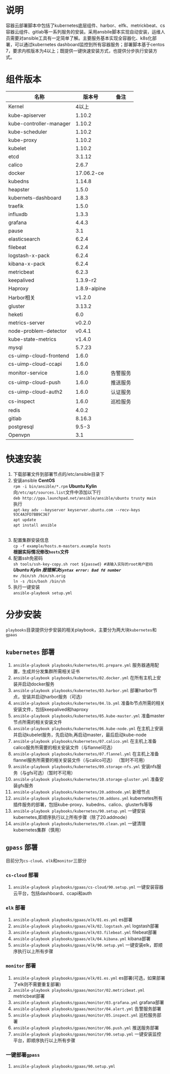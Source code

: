 # 说明
容器云部署脚本中包括了kubernetes底层组件、harbor、elfk、metrickbeat、cs容器云组件、gitlab等一系列服务的安装。采用ansbile脚本实现自动安装，运维人员需要对ansible工具有一定简单了解。主要服务基本实现全容器化、k8s化部署，可以通过kubernetes dashboard监控到所有容器服务；部署脚本基于centos 7，要求内核版本为4以上；既提供一键快速安装方式，也提供分步执行安装方式。
# 组件版本
| 名称                    | 版本号       | 备注     |
|-------------------------|--------------|----------|
| Kernel                  | 4以上        |          |
| kube-apiserver          | 1.10.2       |          |
| kube-controller-manager | 1.10.2       |          |
| kube-scheduler          | 1.10.2       |          |
| kube-proxy              | 1.10.2       |          |
| kubelet                 | 1.10.2       |          |
| etcd                    | 3.1.12       |          |
| calico                  | 2.6.7        |          |
| docker                  | 17.06.2-ce   |          |
| kubedns                 | 1.14.8       |          |
| heapster                | 1.5.0        |          |
| kubernets-dashboard     | 1.8.3        |          |
| traefik                 | 1.5.0        |          |
| influxdb                | 1.3.3        |          |
| grafana                 | 4.4.3        |          |
| pause                   | 3.1          |          |
| elasticsearch           | 6.2.4        |          |
| filebeat                | 6.2.4        |          |
| logstash-x-pack         | 6.2.4        |          |
| kibana-x-pack           | 6.2.4        |          |
| metricbeat              | 6.2.3        |          |
| keepalived              | 1.3.9-r2     |          |
| Haproxy                 | 1.8.9-alpine |          |
| Harbor相关              | v1.2.0       |          |
| gluster                 | 3.13.2       |          |
| heketi                  | 6.0          |          |
| metrics-server          | v0.2.0       |          |
| node-problem-detector   | v0.4.1       |          |
| kube-state-metrics      | v1.4.0       |          |
| mysql                   | 5.7.23       |          |
| cs-uimp-cloud-frontend  | 1.6.0        |          |
| cs-uimp-cloud-ccapi     | 1.6.0        |          |
| monitor-service         | 1.6.0        | 告警服务 |
| cs-uimp-cloud-push      | 1.6.0        | 推送服务 |
| cs-uimp-cloud-auth2     | 1.6.0        | 认证服务 |
| cs-inspect              | 1.6.0        | 巡检服务 |
| redis                   | 4.0.2        |          |
| gitlab                  | 8.16.3       |          |
| postgresql              | 9.5-3        |          |
| Openvpn                 | 3.1          |          |

# 快速安装
1. 下载部署文件到部署节点的/etc/ansible目录下
2. 安装ansible
**CentOS**   
`rpm -i bin/ansible/*.rpm`
**Ubuntu Kylin**  
向`/etc/apt/sources.list`文件中添加以下行  
`deb http://ppa.launchpad.net/ansible/ansible/ubuntu trusty main`  
执行  
`apt-key adv --keyserver keyserver.ubuntu.com --recv-keys 93C4A3FD7BB9C367`  
`apt update`  
`apt install ansible`  
##
3. 配置集群安装信息  
`cp -f example/hosts.m-masters.example hosts`  
**根据实际情况修改`hosts`文件**
4. 配置ssh免密码  
`sh tools/ssh-key-copy.sh root ${passwd} #请输入实际的root用户密码` 
***Ubuntu Kylin 报错解决`Syntax error: Bad fd number`***  
`mv /bin/sh /bin/sh.orig`  
`ln -s /bin/bash /bin/sh`  
5. 执行一键安装  
`ansible-playbook setup.yml`

# 分步安装
`playbooks`目录提供分步安装的相关playbook，主要分为两大块`kubernetes`和`gpaas`
## `kubernetes` 部署
1. `ansible-playbook playbooks/kubernetes/01.prepare.yml` 服务器通用配置，生成并分发集群所需相关证书
2. `ansible-playbook playbooks/kubernetes/02.docker.yml` 在所有主机上安装并启动docker服务
3. `ansible-playbook playbooks/kubernetes/03.harbor.yml` 部署harbor节点，安装并启动harbor服务（可选）
4. `ansible-playbook playbooks/kubernetes/04.lb.yml` 准备lb节点所需的相关安装文件，包括keepalived和haproxy
5. `ansible-playbook playbooks/kubernetes/05.kube-master.yml` 准备master节点所需的相关安装文件
6. `ansible-playbook playbooks/kubernetes/06.kube-node.yml` 在主机上安装并启动kubelet服务，先启动lb,再启动master，最后启动kube-node
7. `ansible-playbook playbooks/kubernetes/07.calico.yml` 在主机上准备calico服务所需要的相关安装文件（与flannel可选）
8. `ansible-playbook playbooks/kubernetes/07.flannel.yml` 在主机上准备flannel服务所需要的相关安装文件（与calico可选） （暂时不可用）
9. `ansible-playbook playbooks/kubernetes/09.storage-nfs.yml` 安装nfs服务（与gfs可选）（暂时不可用）
10. `ansible-playbook playbooks/kubernetes/10.storage-gluster.yml` 准备安装gfs服务
11. `ansible-playbook playbooks/kubernetes/20.addnode.yml` 新增节点
12. `ansible-playbook playbooks/kubernetes/30.addons.yml` kubernetes所有插件服务的部署，包括kube-proxy、kubedns、calico、glusterfs等等
13. `ansible-playbook playbooks/kubernetes/90.setup.yml` 一键安装kubernetes,即顺序执行以上所有步骤（除了20.addnode）
14. `ansible-playbook playbooks/kubernetes/99.clean.yml` 一键清理kubernetes集群（慎用）

## `gpass` 部署
目前分为`cs-cloud`、`elk`和`monitor`三部分

### `cs-cloud` 部署
1. `ansible-playbook playbooks/gpaas/cs-cloud/90.setup.yml` 一键安装容器云平台，包括dashboard、ccapi和auth  

### `elk` 部署
1. `ansible-playbook playbooks/gpaas/elk/01.es.yml` es部署
2. `ansible-playbook playbooks/gpaas/elk/02.logstash.yml` logstash部署
3. `ansible-playbook playbooks/gpaas/elk/03.filebeat.yml` filebeat部署
4. `ansible-playbook playbooks/gpaas/elk/04.kibana.yml` kibana部署
5. `ansible-playbook playbooks/gpaas/elk/90.setup.yml` 一键安装elk，即顺序执行以上所有步骤  

### `monitor` 部署
1. `ansible-playbook playbooks/gpaas/elk/01.es.yml` es部署(可选，如果部署了elk则不需要重复部署)
2. `ansible-playbook playbooks/gpaas/monitor/02.metricbeat.yml` metricbeat部署
3. `ansible-playbook playbooks/gpaas/monitor/03.grafana.yml` grafana部署
4. `ansible-playbook playbooks/gpaas/monitor/04.alert.yml` 告警服务部署
5. `ansible-playbook playbooks/gpaas/monitor/05.inspect.yml` 巡检服务部署
6. `ansible-playbook playbooks/gpaas/monitor/06.push.yml` 推送服务部署
7. `ansible-playbook playbooks/gpaas/monitor/90.setup.yml` 一键安装监控平台，即顺序执行以上所有步骤

### 一键部署`gpass`
1. `ansible-playbook playbooks/gpaas/90.setup.yml`
